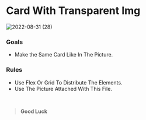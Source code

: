 # Card With Transparent Img
![2022-08-31 (28)](https://user-images.githubusercontent.com/112438572/187713584-d2476f43-c7f3-4412-8bcf-803ee4e31b81.png)
### Goals
- Make the Same Card Like In The Picture.
### Rules
- Use Flex Or Grid To Distribute The Elements.
- Use The Picture Attached With This File.
<br>

> **Good Luck**
